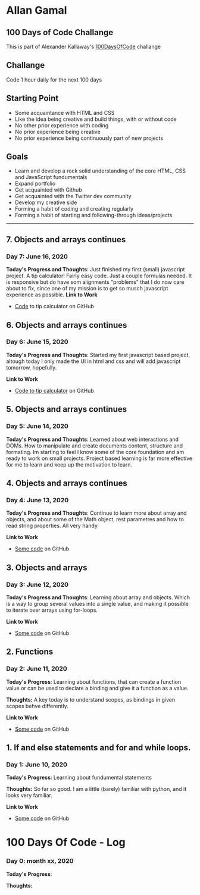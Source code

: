 # Allan Gamal

  <h2>100 Days of Code Challange</h2>
  <p>This is part of Alexander Kallaway's <a href="https://github.com/Kallaway/100-days-of-code">100DaysOfCode</a> challange</p>

  <h2>Challange</h3>
    <p>Code 1 hour daily for the next 100 days</p>

   <h2>Starting Point</h3>
     <ul>
    <li>Some acquaintance with HTML and CSS</li>
        <li>Like the idea being creative and build things, with or without code</li>
        <li>No other prior experience with coding</li>
        <li>No prior experience being creative</li>
        <li>No prior experience being continuously part of new projects</li>

</ul>

  <h2>Goals</h2>
    <ul>
        <li>Learn and develop a rock solid understanding of the core HTML, CSS and JavaScript fundumentals</li>
        <li>Expand portfolio</li>
        <li>Get acquainted with Github</li>
        <li>Get acquainted with the Twitter dev community</li>
        <li>Develop my creative side</li>
        <li>Forming a habit of coding and creating regularly</li>
        <li>Forming a habit of starting and following-through ideas/projects</li>


   </ul>
   
   ---
## 7. Objects and arrays continues

### Day 7: June 16, 2020 

**Today's Progress and Thoughts**:
Just finished my first (small) javascript project. A tip calculator! Fairly easy code. Just a couple formulas needed. It is responsive but do have som alignments "problems" that I do now care about to fix, since one of my mission is to get so musch javascript experience as possible. 
**Link to Work**

- [Code](https://github.com/AllanGamal/tip-calculator) to tip calculator on GitHub
   
## 6. Objects and arrays continues

### Day 6: June 15, 2020 

**Today's Progress and Thoughts**:
Started my first javascript based project, altough today I only made the UI in html and css and will add javascript tomorrow, hopefully. 

**Link to Work**

- [Code to tip calculator](https://github.com/AllanGamal/tip-calculator) on GitHub

## 5. Objects and arrays continues

### Day 5: June 14, 2020 

**Today's Progress and Thoughts**:
Learned about web interactions and DOMs. How to manipulate and create documents content, structure and formating. Im starting to feel I know some of the core foundation and am ready to work on small projects. Project based learning is far more effective for me to learn and keep up the motivation to learn.
   
## 4. Objects and arrays continues

### Day 4: June 13, 2020 

**Today's Progress and Thoughts**:
Continue to learn more about array and objects, and about some of the Math object, rest parametres and how to read string properties. All very handy

**Link to Work**

- [Some code](https://github.com/AllanGamal/eloquent-javascript-solutions/tree/master/Chapter%204) on GitHub

## 3. Objects and arrays

### Day 3: June 12, 2020 

**Today's Progress and Thoughts**:
Learning about array and objects. Which is a way to group several values into a single value, and making it possible to iterate over arrays using for-loops. 

**Link to Work**

- [Some code](https://github.com/AllanGamal/eloquent-javascript-solutions/tree/master/Chapter%204) on GitHub

## 2. Functions

### Day 2: June 11, 2020 

**Today's Progress**:
Learning about functions, that can create a function value or can be used to declare a binding and give it a function as a value. 

**Thoughts:** 
A key today is to understand scopes, as bindings in given scopes behve differently. 

**Link to Work**

- [Some code](https://github.com/AllanGamal/eloquent-javascript-solutions/tree/master/Chapter%203) on GitHub

## 1. If and else statements and for and while loops.

### Day 1: June 10, 2020 

**Today's Progress**:
Learning about fundumental statements

**Thoughts:** 
So far so good. I am a little (barely) familiar with python, and it looks very familiar.

**Link to Work**

- [Some code](https://github.com/AllanGamal/eloquent-javascript-solutions/tree/master/Chapter%202) on GitHub




# 100 Days Of Code - Log

### Day 0: month xx, 2020 

**Today's Progress**: 

**Thoughts:** 
